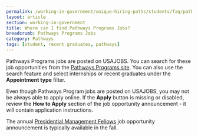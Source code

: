 ```yaml
---
permalink: /working-in-government/unique-hiring-paths/students/faq/pathways-program-jobs/
layout: article
section: working-in-government
title: Where can I find Pathways Programs Jobs?
breadcrumb: Pathways Programs Jobs
category: Pathways
tags: [student, recent graduates, pathways]
---
```


Pathways Programs jobs are posted on USAJOBS. You can search for these job opportunities from the [Pathways Programs site](http://www.usajobs.gov/studentsandgrads). You can also use the search feature and select internships or recent graduates under the **Appointment type** filter.

Even though Pathways Program jobs are posted on USAJOBS, you may not be always able to apply online. If the **Apply** button is missing or disabled, review the **How to Apply** section of the job opportunity announcement - it will contain application instructions.

The annual [Presidential Management Fellows](http://www.pmf.gov) job opportunity announcement is typically available in the fall.
